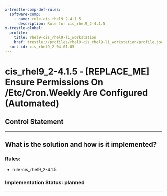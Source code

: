 ```yaml
---
x-trestle-comp-def-rules:
  software-comp:
    - name: rule-cis_rhel9_2-4.1.5
      description: Rule for cis_rhel9_2-4.1.5
x-trestle-global:
  profile:
    title: rhel9-cis_rhel9-l1_workstation
    href: trestle://profiles/rhel9-cis_rhel9-l1_workstation/profile.json
  sort-id: cis_rhel9_2-04.01.05
---
```


# cis_rhel9_2-4.1.5 - \[REPLACE_ME\] Ensure Permissions On /Etc/Cron.Weekly Are Configured (Automated)

## Control Statement

______________________________________________________________________

## What is the solution and how is it implemented?

<!-- For implementation status enter one of: implemented, partial, planned, alternative, not-applicable -->

<!-- Note that the list of rules under ### Rules: is read-only and changes will not be captured after assembly to JSON -->

<!-- Add control implementation description here for control: cis_rhel9_2-4.1.5 -->

### Rules:

  - rule-cis_rhel9_2-4.1.5

### Implementation Status: planned

______________________________________________________________________
